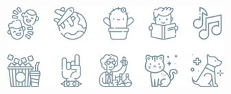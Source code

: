 ![Hobbies](https://raw.githubusercontent.com/masoudmanson/fileupload/194afa36332c4d27dd4ef1bb29816ba53d6ad6f0/public/README.svg)

<!--
**masoudmanson/masoudmanson** is a ✨ _special_ ✨ repository because its `README.md` (this file) appears on your GitHub profile.

Here are some ideas to get you started:

- 🔭 I’m currently working on ...
- 🌱 I’m currently learning ...
- 👯 I’m looking to collaborate on ...
- 🤔 I’m looking for help with ...
- 💬 Ask me about ...
- 📫 How to reach me: ...
- 😄 Pronouns: ...
- ⚡ Fun fact: ...
-->
